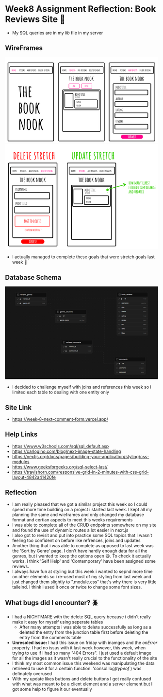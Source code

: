 # **Week8 Assignment Reflection: Book Reviews Site 📖**

- My SQL queries are in my _lib_ file in my server

## WireFrames

![alt text](<public/Week 7 Book Nook Full Stack WireFrame.png>)
![alt text](<public/Week 7 Book Nook Full Stack WireFrame (Stretch Goals).png>)

- I actually managed to complete these goals that were stretch goals last week 🥳

## Database Schema

![alt text](<public/Week 8 Book Nook 2.0 Full Stack Supabase Schema.png>)

- I decided to challenge myself with joins and references this week so i limited each table to dealing with one entity only

## Site Link

- https://week-8-next-comment-form.vercel.app/

## Help Links

- https://www.w3schools.com/sql/sql_default.asp
- https://carlogino.com/blog/next-image-state-handling
- https://nextjs.org/docs/pages/building-your-application/styling/css-modules
- https://www.geeksforgeeks.org/sql-select-last/
- https://travishorn.com/responsive-grid-in-2-minutes-with-css-grid-layout-4842a41420fe

## Reflection

- I am really pleased that we got a similar project this week so I could spend more time building on a project i started last week. I kept all my planning the same and wieframes and only changed my database format and certian aspects to meet this weeks requirements
- I was able to complete all of the CRUD endpoints somewhere on my site and found the use of dynamic routes a lot easier in next.js
- I also got to revisit and put into practice some SQL topics that I wasn't feeling too confident on before like refrences, joins and updates
- Another thing that i was able to complete as opposed to last week was the 'Sort by Genre' page. I don't have hardly enough data for all the genres, but i wanted to keep the options open 😅. To check it actually works, i think 'Self Help' and 'Contemporary' have been assigned some reviews.
- I always have fun at styling but this week i wanted to sepnd more time on other elements so i re-used most of my styling from last week and just changed them slightly to ".module.css" that's why there is very little taileind. I think i used it once or twice to change some font sizes.

## What bugs did I encounter? 🪲

- I had a NIGHTMARE with the delete SQL query because i didn't really make it easy for myself using seperate tables
  - After many attempts i was able to delete successfully as long as a deleted the entry from the junction table first before deleting the entry from the comments table
- **Unresoled issue:** I had this issue on friday with inamges and the _onError_ property. I had no issus with it last week however, this week, when trying to use if i had so many "404 Errors". I just used a default image for all the images as it wasn't really crucial to the functionality of the site
- I think my most common issue this weekend was manipulating the data retrieved to use it for a certain function. 'consol.log(_typeof_ ) was definately overused
- With my update likes buttons and delete buttons I got really confused with what was meant to be a client element and a server element but I got some help to figure it our eventually
